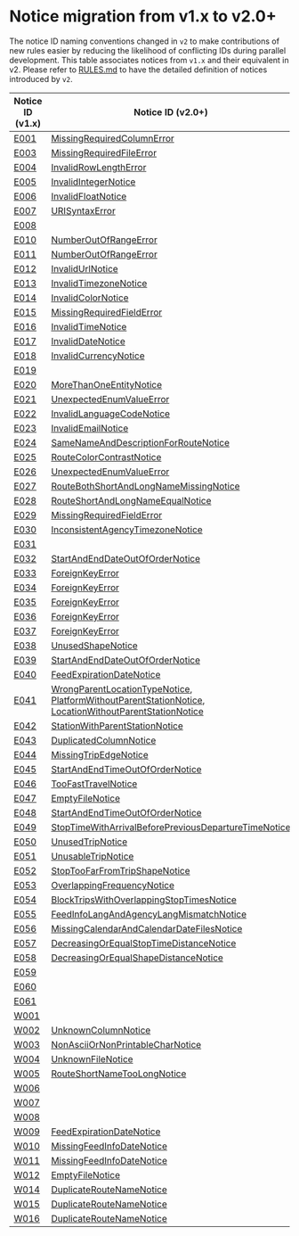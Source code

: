 # Notice migration from v1.x to v2.0+

The notice ID naming conventions changed in `v2` to make contributions of new rules easier by reducing the likelihood of conflicting IDs during parallel development. This table associates notices from `v1.x` and their equivalent in v2. Please refer to [RULES.md](https://github.com/MobilityData/gtfs-validator/RULES.md) to have the detailed definition of notices introduced by `v2`.

| Notice ID (v1.x)                                                                 	| Notice ID (v2.0+)                                                                                                                                                                                                                                                                                                                                                                                                 	| category (v2.0+)                                                                     	|
|----------------------------------------------------------------------------------	|-------------------------------------------------------------------------------------------------------------------------------------------------------------------------------------------------------------------------------------------------------------------------------------------------------------------------------------------------------------------------------------------------------------------	|--------------------------------------------------------------------------------------	|
| [E001](https://github.com/MobilityData/gtfs-validator/blob/v1.4.0/RULES.md#E001) 	| [MissingRequiredColumnError](https://github.com/MobilityData/gtfs-validator/blob/v2.0/RULES.md#MissingRequiredColumnError)                                                                                                                                                                                                                                                                                        	| [ERROR](https://github.com/MobilityData/gtfs-validator/blob/v2.0/RULES.md#ERRORS)    	|
| [E003](https://github.com/MobilityData/gtfs-validator/blob/v1.4.0/RULES.md#E003) 	| [MissingRequiredFileError](https://github.com/MobilityData/gtfs-validator/blob/v2.0/RULES.md#MissingRequiredFileError)                                                                                                                                                                                                                                                                                            	| [ERROR](https://github.com/MobilityData/gtfs-validator/blob/v2.0/RULES.md#ERRORS)    	|
| [E004](https://github.com/MobilityData/gtfs-validator/blob/v1.4.0/RULES.md#E004) 	| [InvalidRowLengthError](https://github.com/MobilityData/gtfs-validator/blob/v2.0/RULES.md#InvalidRowLengthError)                                                                                                                                                                                                                                                                                                  	| [ERROR](https://github.com/MobilityData/gtfs-validator/blob/v2.0/RULES.md#ERRORS)    	|
| [E005](https://github.com/MobilityData/gtfs-validator/blob/v1.4.0/RULES.md#E005) 	| [InvalidIntegerNotice](https://github.com/MobilityData/gtfs-validator/blob/v2.0/RULES.md#InvalidIntegerNotice)                                                                                                                                                                                                                                                                                                    	| [ERROR](https://github.com/MobilityData/gtfs-validator/blob/v2.0/RULES.md#ERRORS)    	|
| [E006](https://github.com/MobilityData/gtfs-validator/blob/v1.4.0/RULES.md#E006) 	| [InvalidFloatNotice](https://github.com/MobilityData/gtfs-validator/blob/v2.0/RULES.md#InvalidFloatNotice)                                                                                                                                                                                                                                                                                                        	| [ERROR](https://github.com/MobilityData/gtfs-validator/blob/v2.0/RULES.md#ERRORS)    	|
| [E007](https://github.com/MobilityData/gtfs-validator/blob/v1.4.0/RULES.md#E007) 	| [URISyntaxError](https://github.com/MobilityData/gtfs-validator/blob/v2.0/RULES.md#URISyntaxError)                                                                                                                                                                                                                                                                                                                	| [ERROR](https://github.com/MobilityData/gtfs-validator/blob/v2.0/RULES.md#ERRORS)    	|
| [E008](https://github.com/MobilityData/gtfs-validator/blob/v1.4.0/RULES.md#E008) 	|                                                                                                                                                                                                                                                                                                                                                                                                                   	|                                                                                      	|
| [E010](https://github.com/MobilityData/gtfs-validator/blob/v1.4.0/RULES.md#E010) 	| [NumberOutOfRangeError](https://github.com/MobilityData/gtfs-validator/blob/v2.0/RULES.md#NumberOutOfRangeError)                                                                                                                                                                                                                                                                                                  	| [ERROR](https://github.com/MobilityData/gtfs-validator/blob/v2.0/RULES.md#ERRORS)    	|
| [E011](https://github.com/MobilityData/gtfs-validator/blob/v1.4.0/RULES.md#E011) 	| [NumberOutOfRangeError](https://github.com/MobilityData/gtfs-validator/blob/v2.0/RULES.md#NumberOutOfRangeError)                                                                                                                                                                                                                                                                                                  	| [ERROR](https://github.com/MobilityData/gtfs-validator/blob/v2.0/RULES.md#ERRORS)    	|
| [E012](https://github.com/MobilityData/gtfs-validator/blob/v1.4.0/RULES.md#E012) 	| [InvalidUrlNotice](https://github.com/MobilityData/gtfs-validator/blob/v2.0/RULES.md#InvalidUrlNotice)                                                                                                                                                                                                                                                                                                            	| [ERROR](https://github.com/MobilityData/gtfs-validator/blob/v2.0/RULES.md#ERRORS)    	|
| [E013](https://github.com/MobilityData/gtfs-validator/blob/v1.4.0/RULES.md#E013) 	| [InvalidTimezoneNotice](https://github.com/MobilityData/gtfs-validator/blob/v2.0/RULES.md#InvalidTimezoneNotice)                                                                                                                                                                                                                                                                                                  	| [ERROR](https://github.com/MobilityData/gtfs-validator/blob/v2.0/RULES.md#ERRORS)    	|
| [E014](https://github.com/MobilityData/gtfs-validator/blob/v1.4.0/RULES.md#E014) 	| [InvalidColorNotice](https://github.com/MobilityData/gtfs-validator/blob/v2.0/RULES.md#InvalidColorNotice)                                                                                                                                                                                                                                                                                                        	| [ERROR](https://github.com/MobilityData/gtfs-validator/blob/v2.0/RULES.md#ERRORS)    	|
| [E015](https://github.com/MobilityData/gtfs-validator/blob/v1.4.0/RULES.md#E015) 	| [MissingRequiredFieldError](https://github.com/MobilityData/gtfs-validator/blob/v2.0/RULES.md#MissingRequiredFieldError)                                                                                                                                                                                                                                                                                          	| [ERROR](https://github.com/MobilityData/gtfs-validator/blob/v2.0/RULES.md#ERRORS)    	|
| [E016](https://github.com/MobilityData/gtfs-validator/blob/v1.4.0/RULES.md#E016) 	| [InvalidTimeNotice](https://github.com/MobilityData/gtfs-validator/blob/v2.0/RULES.md#InvalidTimeNotice)                                                                                                                                                                                                                                                                                                          	| [ERROR](https://github.com/MobilityData/gtfs-validator/blob/v2.0/RULES.md#ERRORS)    	|
| [E017](https://github.com/MobilityData/gtfs-validator/blob/v1.4.0/RULES.md#E017) 	| [InvalidDateNotice](https://github.com/MobilityData/gtfs-validator/blob/v2.0/RULES.md#InvalidDateNotice)                                                                                                                                                                                                                                                                                                          	| [ERROR](https://github.com/MobilityData/gtfs-validator/blob/v2.0/RULES.md#ERRORS)    	|
| [E018](https://github.com/MobilityData/gtfs-validator/blob/v1.4.0/RULES.md#E018) 	| [InvalidCurrencyNotice](https://github.com/MobilityData/gtfs-validator/blob/v2.0/RULES.md#InvalidCurrencyNotice)                                                                                                                                                                                                                                                                                                  	| [ERROR](https://github.com/MobilityData/gtfs-validator/blob/v2.0/RULES.md#ERRORS)    	|
| [E019](https://github.com/MobilityData/gtfs-validator/blob/v1.4.0/RULES.md#E019) 	|                                                                                                                                                                                                                                                                                                                                                                                                                   	|                                                                                      	|
| [E020](https://github.com/MobilityData/gtfs-validator/blob/v1.4.0/RULES.md#E020) 	| [MoreThanOneEntityNotice](https://github.com/MobilityData/gtfs-validator/blob/v2.0/RULES.md#MoreThanOneEntityNotice)                                                                                                                                                                                                                                                                                              	| [WARNING](https://github.com/MobilityData/gtfs-validator/blob/v2.0/RULES.md#WARNING) 	|
| [E021](https://github.com/MobilityData/gtfs-validator/blob/v1.4.0/RULES.md#E021) 	| [UnexpectedEnumValueError](https://github.com/MobilityData/gtfs-validator/blob/v2.0/RULES.md#UnexpectedEnumValueError)                                                                                                                                                                                                                                                                                            	| [WARNING](https://github.com/MobilityData/gtfs-validator/blob/v2.0/RULES.md#WARNING) 	|
| [E022](https://github.com/MobilityData/gtfs-validator/blob/v1.4.0/RULES.md#E022) 	| [InvalidLanguageCodeNotice](https://github.com/MobilityData/gtfs-validator/blob/v2.0/RULES.md#InvalidLanguageCodeNotice)                                                                                                                                                                                                                                                                                          	| [ERROR](https://github.com/MobilityData/gtfs-validator/blob/v2.0/RULES.md#ERROR)     	|
| [E023](https://github.com/MobilityData/gtfs-validator/blob/v1.4.0/RULES.md#E023) 	| [InvalidEmailNotice](https://github.com/MobilityData/gtfs-validator/blob/v2.0/RULES.md#InvalidEmailNotice)                                                                                                                                                                                                                                                                                                        	| [ERROR](https://github.com/MobilityData/gtfs-validator/blob/v2.0/RULES.md#ERROR)     	|
| [E024](https://github.com/MobilityData/gtfs-validator/blob/v1.4.0/RULES.md#E024) 	| [SameNameAndDescriptionForRouteNotice](https://github.com/MobilityData/gtfs-validator/blob/v2.0/RULES.md#SameNameAndDescriptionForRouteNotice)                                                                                                                                                                                                                                                                    	| [ERROR](https://github.com/MobilityData/gtfs-validator/blob/v2.0/RULES.md#ERROR)     	|
| [E025](https://github.com/MobilityData/gtfs-validator/blob/v1.4.0/RULES.md#E025) 	| [RouteColorContrastNotice](https://github.com/MobilityData/gtfs-validator/blob/v2.0/RULES.md#RouteColorContrastNotice)                                                                                                                                                                                                                                                                                            	| [ERROR](https://github.com/MobilityData/gtfs-validator/blob/v2.0/RULES.md#ERROR)     	|
| [E026](https://github.com/MobilityData/gtfs-validator/blob/v1.4.0/RULES.md#E026) 	| [UnexpectedEnumValueError](https://github.com/MobilityData/gtfs-validator/blob/v2.0/RULES.md#UnexpectedEnumValueError)                                                                                                                                                                                                                                                                                            	| [WARNING](https://github.com/MobilityData/gtfs-validator/blob/v2.0/RULES.md#WARNING) 	|
| [E027](https://github.com/MobilityData/gtfs-validator/blob/v1.4.0/RULES.md#E027) 	| [RouteBothShortAndLongNameMissingNotice](https://github.com/MobilityData/gtfs-validator/blob/v2.0/RULES.md#RouteBothShortAndLongNameMissingNotice)                                                                                                                                                                                                                                                                	| [ERROR](https://github.com/MobilityData/gtfs-validator/blob/v2.0/RULES.md#ERROR)     	|
| [E028](https://github.com/MobilityData/gtfs-validator/blob/v1.4.0/RULES.md#E028) 	| [RouteShortAndLongNameEqualNotice](https://github.com/MobilityData/gtfs-validator/blob/v2.0/RULES.md#RouteShortAndLongNameEqualNotice)                                                                                                                                                                                                                                                                            	| [WARNING](https://github.com/MobilityData/gtfs-validator/blob/v2.0/RULES.md#WARNING) 	|
| [E029](https://github.com/MobilityData/gtfs-validator/blob/v1.4.0/RULES.md#E029) 	| [MissingRequiredFieldError](https://github.com/MobilityData/gtfs-validator/blob/v2.0/RULES.md#MissingRequiredFieldError)                                                                                                                                                                                                                                                                                          	| [ERROR](https://github.com/MobilityData/gtfs-validator/blob/v2.0/RULES.md#ERROR)     	|
| [E030](https://github.com/MobilityData/gtfs-validator/blob/v1.4.0/RULES.md#E030) 	| [InconsistentAgencyTimezoneNotice](https://github.com/MobilityData/gtfs-validator/blob/v2.0/RULES.md#InconsistentAgencyTimezoneNotice)                                                                                                                                                                                                                                                                            	| [ERROR](https://github.com/MobilityData/gtfs-validator/blob/v2.0/RULES.md#ERROR)     	|
| [E031](https://github.com/MobilityData/gtfs-validator/blob/v1.4.0/RULES.md#E031) 	|                                                                                                                                                                                                                                                                                                                                                                                                                   	|                                                                                      	|
| [E032](https://github.com/MobilityData/gtfs-validator/blob/v1.4.0/RULES.md#E032) 	| [StartAndEndDateOutOfOrderNotice](https://github.com/MobilityData/gtfs-validator/blob/v2.0/RULES.md#StartAndEndDateOutOfOrderNotice)                                                                                                                                                                                                                                                                              	| [ERROR](https://github.com/MobilityData/gtfs-validator/blob/v2.0/RULES.md#ERROR)     	|
| [E033](https://github.com/MobilityData/gtfs-validator/blob/v1.4.0/RULES.md#E033) 	| [ForeignKeyError](https://github.com/MobilityData/gtfs-validator/blob/v2.0/RULES.md#ForeignKeyError)                                                                                                                                                                                                                                                                                                              	| [ERROR](https://github.com/MobilityData/gtfs-validator/blob/v2.0/RULES.md#ERROR)     	|
| [E034](https://github.com/MobilityData/gtfs-validator/blob/v1.4.0/RULES.md#E034) 	| [ForeignKeyError](https://github.com/MobilityData/gtfs-validator/blob/v2.0/RULES.md#ForeignKeyError)                                                                                                                                                                                                                                                                                                              	| [ERROR](https://github.com/MobilityData/gtfs-validator/blob/v2.0/RULES.md#ERROR)     	|
| [E035](https://github.com/MobilityData/gtfs-validator/blob/v1.4.0/RULES.md#E035) 	| [ForeignKeyError](https://github.com/MobilityData/gtfs-validator/blob/v2.0/RULES.md#ForeignKeyError)                                                                                                                                                                                                                                                                                                              	| [ERROR](https://github.com/MobilityData/gtfs-validator/blob/v2.0/RULES.md#ERROR)     	|
| [E036](https://github.com/MobilityData/gtfs-validator/blob/v1.4.0/RULES.md#E036) 	| [ForeignKeyError](https://github.com/MobilityData/gtfs-validator/blob/v2.0/RULES.md#ForeignKeyError)                                                                                                                                                                                                                                                                                                              	| [ERROR](https://github.com/MobilityData/gtfs-validator/blob/v2.0/RULES.md#ERROR)     	|
| [E037](https://github.com/MobilityData/gtfs-validator/blob/v1.4.0/RULES.md#E037) 	| [ForeignKeyError](https://github.com/MobilityData/gtfs-validator/blob/v2.0/RULES.md#ForeignKeyError)                                                                                                                                                                                                                                                                                                              	| [ERROR](https://github.com/MobilityData/gtfs-validator/blob/v2.0/RULES.md#ERROR)     	|
| [E038](https://github.com/MobilityData/gtfs-validator/blob/v1.4.0/RULES.md#E038) 	| [UnusedShapeNotice](https://github.com/MobilityData/gtfs-validator/blob/v2.0/RULES.md#UnusedShapeNotice)                                                                                                                                                                                                                                                                                                          	| [WARNING](https://github.com/MobilityData/gtfs-validator/blob/v2.0/RULES.md#WARNING) 	|
| [E039](https://github.com/MobilityData/gtfs-validator/blob/v1.4.0/RULES.md#E039) 	| [StartAndEndDateOutOfOrderNotice](https://github.com/MobilityData/gtfs-validator/blob/v2.0/RULES.md#StartAndEndDateOutOfOrderNotice)                                                                                                                                                                                                                                                                              	| [ERROR](https://github.com/MobilityData/gtfs-validator/blob/v2.0/RULES.md#ERROR)     	|
| [E040](https://github.com/MobilityData/gtfs-validator/blob/v1.4.0/RULES.md#E040) 	| [FeedExpirationDateNotice](https://github.com/MobilityData/gtfs-validator/blob/v2.0/RULES.md#FeedExpirationDateNotice)                                                                                                                                                                                                                                                                                            	| [WARNING](https://github.com/MobilityData/gtfs-validator/blob/v2.0/RULES.md#WARNING) 	|
| [E041](https://github.com/MobilityData/gtfs-validator/blob/v1.4.0/RULES.md#E041) 	| [WrongParentLocationTypeNotice](https://github.com/MobilityData/gtfs-validator/blob/v2.0/RULES.md#StationWithParentStationNotice), [PlatformWithoutParentStationNotice](https://github.com/MobilityData/gtfs-validator/blob/v2.0/RULES.md#StationWithParentStationNotice), [LocationWithoutParentStationNotice](https://github.com/MobilityData/gtfs-validator/blob/v2.0/RULES.md#StationWithParentStationNotice) 	| [ERROR](https://github.com/MobilityData/gtfs-validator/blob/v2.0/RULES.md#ERROR)     	|
| [E042](https://github.com/MobilityData/gtfs-validator/blob/v1.4.0/RULES.md#E042) 	| [StationWithParentStationNotice](https://github.com/MobilityData/gtfs-validator/blob/v2.0/RULES.md#StationWithParentStationNotice)                                                                                                                                                                                                                                                                                	| [ERROR](https://github.com/MobilityData/gtfs-validator/blob/v2.0/RULES.md#ERROR)     	|
| [E043](https://github.com/MobilityData/gtfs-validator/blob/v1.4.0/RULES.md#E043) 	| [DuplicatedColumnNotice](https://github.com/MobilityData/gtfs-validator/blob/v2.0/RULES.md#DuplicatedColumnNotice)                                                                                                                                                                                                                                                                                                	| [ERROR](https://github.com/MobilityData/gtfs-validator/blob/v2.0/RULES.md#ERROR)     	|
| [E044](https://github.com/MobilityData/gtfs-validator/blob/v1.4.0/RULES.md#E044) 	| [MissingTripEdgeNotice](https://github.com/MobilityData/gtfs-validator/blob/v2.0/RULES.md#MissingTripEdgeNotice)                                                                                                                                                                                                                                                                                                  	| [ERROR](https://github.com/MobilityData/gtfs-validator/blob/v2.0/RULES.md#ERROR)     	|
| [E045](https://github.com/MobilityData/gtfs-validator/blob/v1.4.0/RULES.md#E045) 	| [StartAndEndTimeOutOfOrderNotice](https://github.com/MobilityData/gtfs-validator/blob/v2.0/RULES.md#StartAndEndTimeOutOfOrderNotice)                                                                                                                                                                                                                                                                              	| [ERROR](https://github.com/MobilityData/gtfs-validator/blob/v2.0/RULES.md#ERROR)     	|
| [E046](https://github.com/MobilityData/gtfs-validator/blob/v1.4.0/RULES.md#E046) 	| [TooFastTravelNotice](https://github.com/MobilityData/gtfs-validator/blob/v2.0/RULES.md#TooFastTravelNotice)                                                                                                                                                                                                                                                                                                      	| [WARNING](https://github.com/MobilityData/gtfs-validator/blob/v2.0/RULES.md#WARNING) 	|
| [E047](https://github.com/MobilityData/gtfs-validator/blob/v1.4.0/RULES.md#E047) 	| [EmptyFileNotice](https://github.com/MobilityData/gtfs-validator/blob/v2.0/RULES.md#EmptyFileNotice)                                                                                                                                                                                                                                                                                                              	| [ERROR](https://github.com/MobilityData/gtfs-validator/blob/v2.0/RULES.md#ERROR)     	|
| [E048](https://github.com/MobilityData/gtfs-validator/blob/v1.4.0/RULES.md#E048) 	| [StartAndEndTimeOutOfOrderNotice](https://github.com/MobilityData/gtfs-validator/blob/v2.0/RULES.md#StartAndEndTimeOutOfOrderNotice)                                                                                                                                                                                                                                                                              	| [ERROR](https://github.com/MobilityData/gtfs-validator/blob/v2.0/RULES.md#ERROR)     	|
| [E049](https://github.com/MobilityData/gtfs-validator/blob/v1.4.0/RULES.md#E049) 	| [StopTimeWithArrivalBeforePreviousDepartureTimeNotice](https://github.com/MobilityData/gtfs-validator/blob/v2.0/RULES.md#StopTimeWithArrivalBeforePreviousDepartureTimeNotice)                                                                                                                                                                                                                                    	| [ERROR](https://github.com/MobilityData/gtfs-validator/blob/v2.0/RULES.md#ERROR)     	|
| [E050](https://github.com/MobilityData/gtfs-validator/blob/v1.4.0/RULES.md#E050) 	| [UnusedTripNotice](https://github.com/MobilityData/gtfs-validator/blob/v2.0/RULES.md#UnusedTripNotice)                                                                                                                                                                                                                                                                                                            	| [WARNING](https://github.com/MobilityData/gtfs-validator/blob/v2.0/RULES.md#WARNING) 	|
| [E051](https://github.com/MobilityData/gtfs-validator/blob/v1.4.0/RULES.md#E051) 	| [UnusableTripNotice](https://github.com/MobilityData/gtfs-validator/blob/v2.0/RULES.md#UnusableTripNotice)                                                                                                                                                                                                                                                                                                        	| [WARNING](https://github.com/MobilityData/gtfs-validator/blob/v2.0/RULES.md#WARNING) 	|
| [E052](https://github.com/MobilityData/gtfs-validator/blob/v1.4.0/RULES.md#E052) 	| [StopTooFarFromTripShapeNotice](https://github.com/MobilityData/gtfs-validator/blob/v2.0/RULES.md#StopTooFarFromTripShapeNotice)                                                                                                                                                                                                                                                                                  	| [WARNING](https://github.com/MobilityData/gtfs-validator/blob/v2.0/RULES.md#WARNING) 	|
| [E053](https://github.com/MobilityData/gtfs-validator/blob/v1.4.0/RULES.md#E053) 	| [OverlappingFrequencyNotice](https://github.com/MobilityData/gtfs-validator/blob/v2.0/RULES.md#OverlappingFrequencyNotice)                                                                                                                                                                                                                                                                                        	| [ERROR](https://github.com/MobilityData/gtfs-validator/blob/v2.0/RULES.md#ERROR)     	|
| [E054](https://github.com/MobilityData/gtfs-validator/blob/v1.4.0/RULES.md#E054) 	| [BlockTripsWithOverlappingStopTimesNotice](https://github.com/MobilityData/gtfs-validator/blob/v2.0/RULES.md#BlockTripsWithOverlappingStopTimesNotice)                                                                                                                                                                                                                                                            	| [ERROR](https://github.com/MobilityData/gtfs-validator/blob/v2.0/RULES.md#ERROR)     	|
| [E055](https://github.com/MobilityData/gtfs-validator/blob/v1.4.0/RULES.md#E055) 	| [FeedInfoLangAndAgencyLangMismatchNotice](https://github.com/MobilityData/gtfs-validator/blob/v2.0/RULES.md#FeedInfoLangAndAgencyLangMismatchNotice)                                                                                                                                                                                                                                                              	| [WARNING](https://github.com/MobilityData/gtfs-validator/blob/v2.0/RULES.md#WARNING) 	|
| [E056](https://github.com/MobilityData/gtfs-validator/blob/v1.4.0/RULES.md#E056) 	| [MissingCalendarAndCalendarDateFilesNotice](https://github.com/MobilityData/gtfs-validator/blob/v2.0/RULES.md#MissingCalendarAndCalendarDateFilesNotice)                                                                                                                                                                                                                                                          	| [ERROR](https://github.com/MobilityData/gtfs-validator/blob/v2.0/RULES.md#ERROR)     	|
| [E057](https://github.com/MobilityData/gtfs-validator/blob/v1.4.0/RULES.md#E057) 	| [DecreasingOrEqualStopTimeDistanceNotice](https://github.com/MobilityData/gtfs-validator/blob/v2.0/RULES.md#DecreasingOrEqualStopTimeDistanceNotice)                                                                                                                                                                                                                                                              	| [ERROR](https://github.com/MobilityData/gtfs-validator/blob/v2.0/RULES.md#ERROR)     	|
| [E058](https://github.com/MobilityData/gtfs-validator/blob/v1.4.0/RULES.md#E058) 	| [DecreasingOrEqualShapeDistanceNotice](https://github.com/MobilityData/gtfs-validator/blob/v2.0/RULES.md#DecreasingOrEqualShapeDistanceNotice)                                                                                                                                                                                                                                                                    	| [ERROR](https://github.com/MobilityData/gtfs-validator/blob/v2.0/RULES.md#ERROR)     	|
| [E059](https://github.com/MobilityData/gtfs-validator/blob/v1.4.0/RULES.md#E059) 	|                                                                                                                                                                                                                                                                                                                                                                                                                   	|                                                                                      	|
| [E060](https://github.com/MobilityData/gtfs-validator/blob/v1.4.0/RULES.md#E060) 	|                                                                                                                                                                                                                                                                                                                                                                                                                   	|                                                                                      	|
| [E061](https://github.com/MobilityData/gtfs-validator/blob/v1.4.0/RULES.md#E061) 	|                                                                                                                                                                                                                                                                                                                                                                                                                   	|                                                                                      	|
| [W001](https://github.com/MobilityData/gtfs-validator/blob/v1.4.0/RULES.md#W001) 	|                                                                                                                                                                                                                                                                                                                                                                                                                   	|                                                                                      	|
| [W002](https://github.com/MobilityData/gtfs-validator/blob/v1.4.0/RULES.md#W002) 	| [UnknownColumnNotice](https://github.com/MobilityData/gtfs-validator/blob/v1.4.0/RULES.md#UnknownColumnNotice)                                                                                                                                                                                                                                                                                                    	| [INFO](https://github.com/MobilityData/gtfs-validator/blob/v2.0/RULES.md#INFO)       	|
| [W003](https://github.com/MobilityData/gtfs-validator/blob/v1.4.0/RULES.md#W003) 	| [NonAsciiOrNonPrintableCharNotice](https://github.com/MobilityData/gtfs-validator/blob/v1.4.0/RULES.md#NonAsciiOrNonPrintableCharNotice)                                                                                                                                                                                                                                                                          	| [WARNING](https://github.com/MobilityData/gtfs-validator/blob/v2.0/RULES.md#WARNING) 	|
| [W004](https://github.com/MobilityData/gtfs-validator/blob/v1.4.0/RULES.md#W004) 	| [UnknownFileNotice](https://github.com/MobilityData/gtfs-validator/blob/v1.4.0/RULES.md#UnknownFileNotice)                                                                                                                                                                                                                                                                                                        	| [INFO](https://github.com/MobilityData/gtfs-validator/blob/v2.0/RULES.md#INFO)       	|
| [W005](https://github.com/MobilityData/gtfs-validator/blob/v1.4.0/RULES.md#W005) 	| [RouteShortNameTooLongNotice](https://github.com/MobilityData/gtfs-validator/blob/v1.4.0/RULES.md#RouteShortNameTooLongNotice)                                                                                                                                                                                                                                                                                    	| [WARNING](https://github.com/MobilityData/gtfs-validator/blob/v2.0/RULES.md#WARNING) 	|
| [W006](https://github.com/MobilityData/gtfs-validator/blob/v1.4.0/RULES.md#W006) 	|                                                                                                                                                                                                                                                                                                                                                                                                                   	|                                                                                      	|
| [W007](https://github.com/MobilityData/gtfs-validator/blob/v1.4.0/RULES.md#W007) 	|                                                                                                                                                                                                                                                                                                                                                                                                                   	|                                                                                      	|
| [W008](https://github.com/MobilityData/gtfs-validator/blob/v1.4.0/RULES.md#W008) 	|                                                                                                                                                                                                                                                                                                                                                                                                                   	|                                                                                      	|
| [W009](https://github.com/MobilityData/gtfs-validator/blob/v1.4.0/RULES.md#W009) 	| [FeedExpirationDateNotice](https://github.com/MobilityData/gtfs-validator/blob/v1.4.0/RULES.md#FeedExpirationDateNotice)                                                                                                                                                                                                                                                                                          	| [WARNING](https://github.com/MobilityData/gtfs-validator/blob/v2.0/RULES.md#WARNING) 	|
| [W010](https://github.com/MobilityData/gtfs-validator/blob/v1.4.0/RULES.md#W010) 	| [MissingFeedInfoDateNotice](https://github.com/MobilityData/gtfs-validator/blob/v1.4.0/RULES.md#MissingFeedInfoDateNotice)                                                                                                                                                                                                                                                                                        	| [WARNING](https://github.com/MobilityData/gtfs-validator/blob/v2.0/RULES.md#WARNING) 	|
| [W011](https://github.com/MobilityData/gtfs-validator/blob/v1.4.0/RULES.md#W011) 	| [MissingFeedInfoDateNotice](https://github.com/MobilityData/gtfs-validator/blob/v1.4.0/RULES.md#MissingFeedInfoDateNotice)                                                                                                                                                                                                                                                                                        	| [WARNING](https://github.com/MobilityData/gtfs-validator/blob/v2.0/RULES.md#WARNING) 	|
| [W012](https://github.com/MobilityData/gtfs-validator/blob/v1.4.0/RULES.md#W012) 	| [EmptyFileNotice](https://github.com/MobilityData/gtfs-validator/blob/v1.4.0/RULES.md#EmptyFileNotice)                                                                                                                                                                                                                                                                                                            	| [ERROR](https://github.com/MobilityData/gtfs-validator/blob/v2.0/RULES.md#ERROR)     	|
| [W014](https://github.com/MobilityData/gtfs-validator/blob/v1.4.0/RULES.md#W014) 	| [DuplicateRouteNameNotice](https://github.com/MobilityData/gtfs-validator/blob/v1.4.0/RULES.md#DuplicateRouteNameNotice)                                                                                                                                                                                                                                                                                          	| [WARNING](https://github.com/MobilityData/gtfs-validator/blob/v2.0/RULES.md#WARNING) 	|
| [W015](https://github.com/MobilityData/gtfs-validator/blob/v1.4.0/RULES.md#W015) 	| [DuplicateRouteNameNotice](https://github.com/MobilityData/gtfs-validator/blob/v1.4.0/RULES.md#DuplicateRouteNameNotice)                                                                                                                                                                                                                                                                                          	| [WARNING](https://github.com/MobilityData/gtfs-validator/blob/v2.0/RULES.md#WARNING) 	|
| [W016](https://github.com/MobilityData/gtfs-validator/blob/v1.4.0/RULES.md#W016) 	| [DuplicateRouteNameNotice](https://github.com/MobilityData/gtfs-validator/blob/v1.4.0/RULES.md#DuplicateRouteNameNotice)                                                                                                                                                                                                                                                                                          	| [WARNING](https://github.com/MobilityData/gtfs-validator/blob/v2.0/RULES.md#WARNING) 	|
